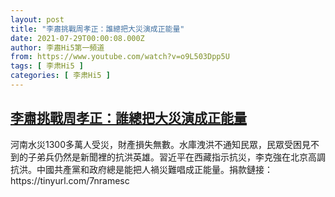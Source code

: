 ```yaml
---
layout: post
title: "李肅挑戰周孝正：誰總把大災演成正能量"
date: 2021-07-29T00:00:08.000Z
author: 李肅Hi5第一頻道
from: https://www.youtube.com/watch?v=o9L503Dpp5U
tags: [ 李肃Hi5 ]
categories: [ 李肃Hi5 ]
---
```

<!--1627516808000-->
[李肅挑戰周孝正：誰總把大災演成正能量](https://www.youtube.com/watch?v=o9L503Dpp5U)
------

<div>
河南水災1300多萬人受災，財產損失無數。水庫洩洪不通知民眾，民眾受困見不到的子弟兵仍然是新聞裡的抗洪英雄。習近平在西藏指示抗災，李克強在北京高調抗洪。中國共產黨和政府總是能把人禍災難唱成正能量。捐款鏈接：https://tinyurl.com/7nramesc
</div>
